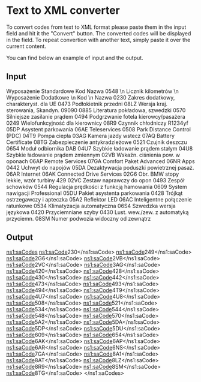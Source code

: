 # Text to XML converter

To convert codes from text to XML format please paste them in the input field and hit it the "Convert" button.
The converted codes will be displayed in the field.
To repeat convertion with another text, simply paste it over the current content.

You can find below an example of input and the output.

## Input

Wyposażenie Standardowe
Kod
Nazwa
0548 \n
Licznik kilometrów \n
Wyposażenie Dodatkowe \n
Kod \n
Nazwa
0230
Zakres dodatkowy, charakteryst. dla UE
0473
Podłokietnik przedni
08LZ
Wersja kraj. sterowania, Skandyn. 09090
0885
Literatura pokładowa, szwedzki
0570
Silniejsze zasilanie prądem
0494
Podgrzwanie fotela kierowcy/pasażera
0249
Wielofunkcyjność dla kierownicy
08R9
Czynnik chłodniczy R1234yf
05DP
Asystent parkowania
06AE
Teleservices
0508
Park Distance Control (PDC)
04T9
Pompa ciepła
03AG
Kamera jazdy wstecz
07AQ
Battery Certificate
08TG
Zabezpieczenie antykradzieżowe
0521
Czujnik deszczu
0654
Moduł odbiornika DAB
04U7
Szybkie ładowanie prądem stałym
04U8
Szybkie ładowanie prądem zmiennym
02VB
Wskaźn. ciśnienia pow. w oponach
06AP
Remote Services
07GA
Comfort Paket Advanced
06NR
Apps
0442
Uchwyt do napojów
05DA
Dezaktywacja poduszki powietrznej pasaż.
06AR
Internet
06AK
Connected Drive Services
02G6
Obr. BMW stopy lekkie, wzór turbiny 429
02VC
Zestaw naprawczy do opon
0493
Zespół schowków
0544
Regulacja prędkości z funkcją hamowania
0609
System nawigacji Professional
05DU
Pakiet asystenta parkowania
0428
Trójkąt ostrzegawczy i apteczka
05A2
Reflektor LED
06AC
Inteligentne połączenie ratunkowe
0534
Klimatyzacja automatyczna
06S4
Szwedzka wersja językowa
0420
Przyciemniane szyby
0430
Lust. wew./zew. z automatyką przyciemn.
08SM
Numer podwozia widoczny od zewnątrz

## Output

<ns1:saCodes>
<ns1:saCode>230</ns1:saCode>
<ns1:saCode>249</ns1:saCode>
<ns1:saCode>2G6</ns1:saCode>
<ns1:saCode>2VB</ns1:saCode>
<ns1:saCode>2VC</ns1:saCode>
<ns1:saCode>3AG</ns1:saCode>
<ns1:saCode>420</ns1:saCode>
<ns1:saCode>428</ns1:saCode>
<ns1:saCode>430</ns1:saCode>
<ns1:saCode>442</ns1:saCode>
<ns1:saCode>473</ns1:saCode>
<ns1:saCode>493</ns1:saCode>
<ns1:saCode>494</ns1:saCode>
<ns1:saCode>4T9</ns1:saCode>
<ns1:saCode>4U7</ns1:saCode>
<ns1:saCode>4U8</ns1:saCode>
<ns1:saCode>508</ns1:saCode>
<ns1:saCode>521</ns1:saCode>
<ns1:saCode>534</ns1:saCode>
<ns1:saCode>544</ns1:saCode>
<ns1:saCode>548</ns1:saCode>
<ns1:saCode>570</ns1:saCode>
<ns1:saCode>5A2</ns1:saCode>
<ns1:saCode>5DA</ns1:saCode>
<ns1:saCode>5DP</ns1:saCode>
<ns1:saCode>5DU</ns1:saCode>
<ns1:saCode>609</ns1:saCode>
<ns1:saCode>654</ns1:saCode>
<ns1:saCode>6AK</ns1:saCode>
<ns1:saCode>6AP</ns1:saCode>
<ns1:saCode>6AR</ns1:saCode>
<ns1:saCode>6NS</ns1:saCode>
<ns1:saCode>7GA</ns1:saCode>
<ns1:saCode>8A1</ns1:saCode>
<ns1:saCode>8AT</ns1:saCode>
<ns1:saCode>8LZ</ns1:saCode>
<ns1:saCode>8R9</ns1:saCode>
<ns1:saCode>8SM</ns1:saCode>
<ns1:saCode>8TG</ns1:saCode>
</ns1:saCodes>
